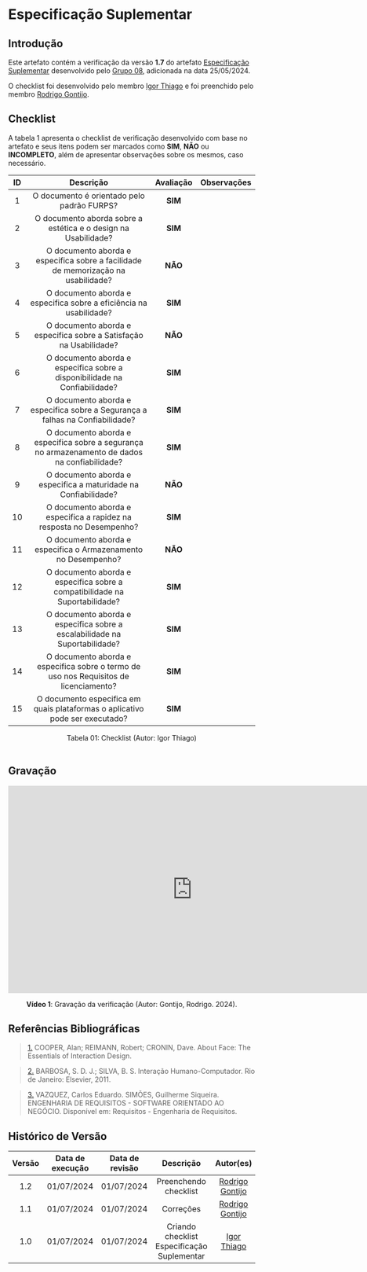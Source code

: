 # Especificação Suplementar


## Introdução

Este artefato contém a verificação da versão **1.7** do artefato [Especificação Suplementar](https://requisitos-de-software.github.io/2024.1-Consumidor.gov/Modelagem/especsuplementar/) desenvolvido pelo [Grupo 08](https://requisitos-de-software.github.io/2024.1-Consumidor.gov/), adicionada na data 25/05/2024.

O checklist foi desenvolvido pelo membro [Igor Thiago](https://github.com/alladin51) e foi preenchido pelo membro [Rodrigo Gontijo](https://github.com/rodrigogontijoo).

## Checklist

A tabela 1 apresenta o checklist de verificação desenvolvido com base no artefato e seus itens podem ser marcados como **SIM**, **NÃO** ou **INCOMPLETO**, além de apresentar observações sobre os mesmos, caso necessário.


| ID | Descrição | Avaliação | Observações |
|:-:|:---:|:-:|:---:|
| 1 | O documento é orientado pelo padrão FURPS? | **SIM** |  |
| 2 | O documento aborda sobre a estética e o design na Usabilidade? | **SIM** |  |
| 3 | O documento aborda e especifica sobre a facilidade de memorização na usabilidade? | **NÃO** |  |
| 4 | O documento aborda e especifica sobre a eficiência na usabilidade? | **SIM**|  |
| 5 | O documento aborda e especifica sobre a Satisfação na Usabilidade? |**NÃO** |  |
| 6 | O documento aborda e especifica sobre a disponibilidade na Confiabilidade? | **SIM** |  |
| 7 | O documento aborda e especifica sobre a Segurança a falhas na Confiabilidade? | **SIM** |  |
| 8 | O documento aborda e especifica sobre a segurança no armazenamento de dados na confiabilidade? | **SIM** |  |
| 9 | O documento aborda e especifica a maturidade na Confiabilidade? | **NÃO** |  |
| 10 | O documento aborda e especifica a rapidez na resposta no Desempenho? | **SIM** |  |
| 11 | O documento aborda e especifica o Armazenamento no Desempenho? | **NÃO** |  |
| 12 | O documento aborda e especifica sobre a compatibilidade na Suportabilidade? | **SIM** |  |
| 13 | O documento aborda e especifica sobre a escalabilidade na Suportabilidade? |  **SIM**|  |
| 14 | O documento aborda e especifica sobre o termo de uso nos Requisitos de licenciamento? | **SIM** |  |
| 15 | O documento especifica em quais plataformas o aplicativo pode ser executado? | **SIM** |  |

<div align="center">
<figcaption align="center">Tabela 01: Checklist (Autor: Igor Thiago)</figcaption>
</div>
<br/>

## Gravação 

<iframe width="750" height="422" src="https://www.youtube.com/embed/a1LaZmqsEq8" title="Verificação Esp. Suplementar - Rodrigo" frameborder="0" allow="accelerometer; autoplay; clipboard-write; encrypted-media; gyroscope; picture-in-picture" allowfullscreen></iframe>

<div align="center">
<p> <b>Vídeo 1</b>: Gravação da verificação  (Autor: Gontijo, Rodrigo. 2024).</p>
</div>


## Referências Bibliográficas

> <a id="FTF1Ref" href="#FTF1">1.</a> COOPER, Alan; REIMANN, Robert; CRONIN, Dave. About Face: The Essentials of Interaction Design.

> <a id="FTF2Ref" href="#FTF2">2.</a> BARBOSA, S. D. J.; SILVA, B. S. Interação Humano-Computador. Rio de Janeiro: Elsevier, 2011.

> <a id="FTF2Ref" href="#FTF3">3.</a> VAZQUEZ, Carlos Eduardo. SIMÕES, Guilherme Siqueira. ENGENHARIA DE REQUISITOS - SOFTWARE ORIENTADO AO NEGÓCIO. Disponível em: Requisitos - Engenharia de Requisitos.


## Histórico de Versão

| Versão | Data de execução | Data de revisão |  Descrição                          | Autor(es)                                           | Revisor(es)                                           |
| :----: | :--------------: | :-------------: | :---------------------------------: | :-------------------------------------------------: | :---------------------------------------------------: |
| 1.2    | 01/07/2024       | 01/07/2024      | Preenchendo checklist | [Rodrigo Gontijo](https://github.com/rodrigogontijoo) | [Igor Thiago](https://github.com/alladin51) |
| 1.1    | 01/07/2024       | 01/07/2024      | Correções  | [Rodrigo Gontijo](https://github.com/rodrigogontijoo) | [Igor Thiago](https://github.com/alladin51) |
| 1.0    | 01/07/2024       | 01/07/2024      | Criando checklist Especificação Suplementar  |  [Igor Thiago](https://github.com/alladin51) | [Rodrigo Gontijo](https://github.com/rodrigogontijoo) |
